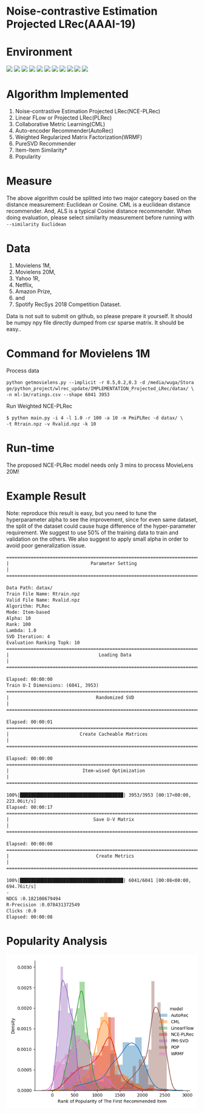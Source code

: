 Noise-contrastive Estimation Projected LRec(AAAI-19)
====================================================
# Environment
![](https://img.shields.io/badge/python-3.5.2-blue.svg)
![](https://img.shields.io/badge/cython-0.28.5-blue.svg)
![](https://img.shields.io/badge/scipy-1.0.0-blue.svg)
![](https://img.shields.io/badge/numpy-1.14.1-blue.svg)
![](https://img.shields.io/badge/sklearn-0.19.0-blue.svg)
![](https://img.shields.io/badge/pandas-0.20.3-blue.svg)
![](https://img.shields.io/badge/tqdm-4.11.2-blue.svg)
![](https://img.shields.io/badge/argparse-1.1-blue.svg)
![](https://img.shields.io/badge/tensorflow-1.4.0-blue.svg)
![](https://img.shields.io/badge/mxnet-1.1.0-blue.svg)
![](https://img.shields.io/badge/matplotlib-3.0.0-blue.svg)

# Algorithm Implemented
1. Noise-contrastive Estimation Projected LRec(NCE-PLRec)
2. Linear FLow or Projected LRec(PLRec)
3. Collaborative Metric Learning(CML)
4. Auto-encoder Recommender(AutoRec)
5. Weighted Regularized Matrix Factorization(WRMF)
6. PureSVD Recommender
7. Item-Item Similarity*
8. Popularity

# Measure
The above algorithm could be splitted into two major category based on the distance
measurement: Euclidean or Cosine. CML is a euclidean distance recommender. And, ALS 
is a typical Cosine distance recommender. When doing evaluation, please select 
similarity measurement before running with `--similarity Euclidean` 

# Data
1. Movielens 1M,
2. Movielens 20M,
3. Yahoo 1R,
4. Netflix,
5. Amazon Prize,
6. and
7. Spotify RecSys 2018 Competition Dataset.

Data is not suit to submit on github, so please prepare it yourself. It should be numpy npy file directly 
dumped from csr sparse matrix. It should be easy.. 

# Command for Movielens 1M
Process data
```
python getmovielens.py --implicit -r 0.5,0.2,0.3 -d /media/wuga/Stora
ge/python_project/wlrec_update/IMPLEMENTATION_Projected_LRec/datax/ \
-n ml-1m/ratings.csv --shape 6041 3953

```

Run Weighted NCE-PLRec
```
$ python main.py -i 4 -l 1.0 -r 100 -a 10 -m PmiPLRec -d datax/ \
-t Rtrain.npz -v Rvalid.npz -k 10
```

# Run-time
The proposed NCE-PLRec model needs only 3 mins to process MovieLens 20M!

# Example Result
Note: reproduce this result is easy, but you need to tune the hyperparameter alpha to
see the improvement, since for even same dataset, the split of the dataset could cause
huge difference of the hyper-parameter requirement. We suggest to use 50% of the training
data to train and validation on the others. We also suggest to apply small alpha in order
to avoid poor generalization issue.

 
```
================================================================================
|                              Parameter Setting                               |
================================================================================

Data Path: datax/
Train File Name: Rtrain.npz
Valid File Name: Rvalid.npz
Algorithm: PLRec
Mode: Item-based
Alpha: 10
Rank: 100
Lambda: 1.0
SVD Iteration: 4
Evaluation Ranking Topk: 10
================================================================================
|                                 Loading Data                                 |
================================================================================

Elapsed: 00:00:00
Train U-I Dimensions: (6041, 3953)
================================================================================
|                                Randomized SVD                                |
================================================================================

Elapsed: 00:00:01
================================================================================
|                          Create Cacheable Matrices                           |
================================================================================

Elapsed: 00:00:00
================================================================================
|                           Item-wised Optimization                            |
================================================================================

100%|██████████████████████████████████████| 3953/3953 [00:17<00:00, 223.06it/s]
Elapsed: 00:00:17
================================================================================
|                               Save U-V Matrix                                |
================================================================================

Elapsed: 00:00:00
================================================================================
|                                Create Metrics                                |
================================================================================

100%|██████████████████████████████████████| 6041/6041 [00:08<00:00, 694.76it/s]
-
NDCG :0.182108679494
R-Precision :0.078431372549
Clicks :0.0
Elapsed: 00:00:08

```

# Popularity Analysis
![NDCG](figures/Density_hist_pop.png) <!-- .element height="50%" width="50%" -->

